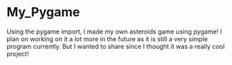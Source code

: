 # My_Pygame

Using the pygame import, I made my own asteroids game using pygame! I plan on working
on it a lot more in the future as it is still a very simple program currently. But 
I wanted to share since I thought it was a really cool project!
